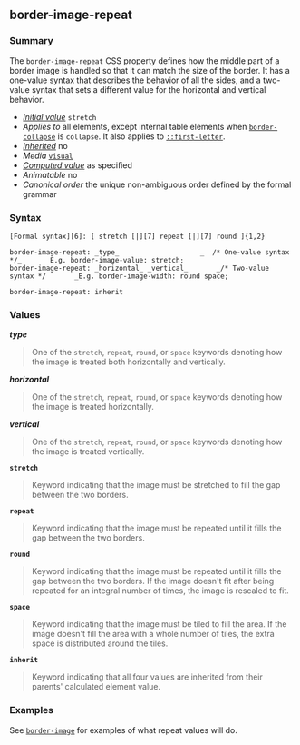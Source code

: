 ## border-image-repeat

### Summary

The `border-image-repeat` CSS property defines how the middle part of a border image is handled so that it can match the size of the border. It has a one-value syntax that describes the behavior of all the sides, and a two-value syntax that sets a different value for the horizontal and vertical behavior.

* _[Initial value][0]_ `stretch` 
* _Applies to_ all elements, except internal table elements when [`border-collapse`][1] is `collapse`. It also applies to [`::first-letter`][2]. 
* _[Inherited][3]_ no 
* _Media_ [`visual`][4] 
* _[Computed value][5]_ as specified 
* _Animatable_ no 
* _Canonical order_ the unique non-ambiguous order defined by the formal grammar

### Syntax

    [Formal syntax][6]: [ stretch [|][7] repeat [|][7] round ]{1,2}  

    border-image-repeat: _type_                    _  /* One-value syntax */_       E.g. border-image-value: stretch;
    border-image-repeat: _horizontal_ _vertical_       _/* Two-value syntax */       _E.g. border-image-width: round space;
    
    border-image-repeat: inherit
    

### Values

**_type_**

> One of the `stretch`, `repeat`, `round`, or `space` keywords denoting how the image is treated both horizontally and vertically.

**_horizontal_**

> One of the `stretch`, `repeat`, `round`, or `space` keywords denoting how the image is treated horizontally.

**_vertical_**

> One of the `stretch`, `repeat`, `round`, or `space` keywords denoting how the image is treated vertically.

**`stretch`**

> Keyword indicating that the image must be stretched to fill the gap between the two borders.

**`repeat`**

> Keyword indicating that the image must be repeated until it fills the gap between the two borders.

**`round`**

> Keyword indicating that the image must be repeated until it fills the gap between the two borders. If the image doesn't fit after being repeated for an integral number of times, the image is rescaled to fit.

**`space`**

> Keyword indicating that the image must be tiled to fill the area. If the image doesn't fill the area with a whole number of tiles, the extra space is distributed around the tiles.

**`inherit`**

> Keyword indicating that all four values are inherited from their parents' calculated element value.

### Examples

See [`border-image`][8] for examples of what repeat values will do.


[0]: https://developer.mozilla.org/en/docs/CSS/initial_value
[1]: https://developer.mozilla.org/en/docs/Web/CSS/border-collapse "The border-collapse CSS property selects a table's border model. This has a big influence on the look and style of the table cells."
[2]: https://developer.mozilla.org/en/docs/Web/CSS/::first-letter "The ::first-letter CSS pseudo-element selects the first letter of the first line of a block, if it is not preceded by any other content (such as images or inline tables) on its line."
[3]: https://developer.mozilla.org/en/docs/CSS/inheritance
[4]: https://developer.mozilla.org/en/docs/CSS/@media#Media_groups
[5]: https://developer.mozilla.org/en/docs/CSS/computed_value
[6]: https://developer.mozilla.org/en/docs/CSS/Value_definition_syntax "CSS/Value_definition_syntax"
[7]: https://developer.mozilla.org/en/docs/CSS/Value_definition_syntax#Single_bar "Single bar: the two entities are optional, but exactly one must be present."
[8]: https://developer.mozilla.org/en/docs/Web/CSS/border-image "The border-image CSS property allows drawing an image on the borders of elements. This makes drawing complex looking widgets much simpler than it has been and removes the need for nine boxes in some cases."